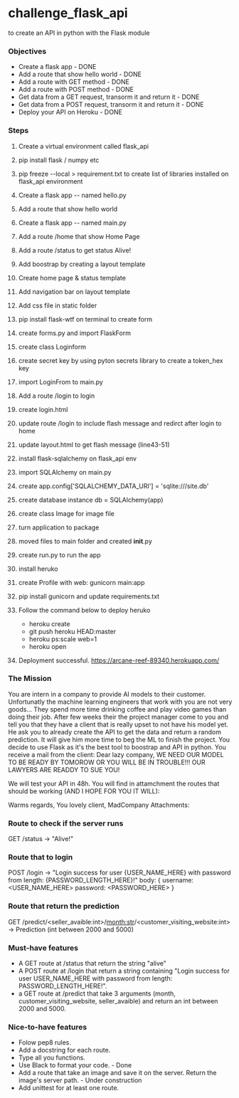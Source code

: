 # challenge_flask_api
to create an API in python with the Flask module

### Objectives

* Create a flask app - DONE
* Add a route that show hello world - DONE
* Add a route with GET method - DONE
* Add a route with POST method - DONE
* Get data from a GET request, transorm it and return it - DONE
* Get data from a POST request, transorm it and return it - DONE
* Deploy your API on Heroku - DONE


### Steps

1. Create a virtual environment called flask_api 
2. pip install flask / numpy etc
3. pip freeze --local > requirement.txt to create list of libraries installed on flask_api environment
4. Create a flask app -- named hello.py
5. Add a route that show hello world
6. Create a flask app -- named main.py
7. Add a route /home that show Home Page
8. Add a route /status to get status Alive!
9. Add boostrap by creating a layout template
10. Create home page & status template
11. Add navigation bar on layout template
12. Add css file in static folder
14. pip install flask-wtf on terminal to create form
15. create forms.py and import FlaskForm
16. create class Loginform
17. create secret key by using pyton secrets library to create a token_hex key
18. import LoginFrom to main.py  
19. Add a route /login to login
20. create login.html
21. update route /login to include flash message and redirct after login to home
22. update layout.html to get flash message (line43-51)
23. install flask-sqlalchemy on flask_api env
24. import SQLAlchemy on main.py
25. create app.config['SQLALCHEMY_DATA_URI'] = 'sqlite:///site.db'
26. create database instance db = SQLAlchemy(app)
27. create class Image for image file
28. turn application to package
29. moved files to main folder and created __init__.py 
30. create run.py to run the app
31. install heruko
32. create Profile with web: gunicorn main:app
33. pip install gunicorn and update requirements.txt
34. Follow the command below to deploy heruko

	* heroku create
	* git push heroku HEAD:master
	* heroku ps:scale web=1
	* heroku open

35. Deployment successful. https://arcane-reef-89340.herokuapp.com/

### The Mission

You are intern in a company to provide AI models to their customer. Unfortunatly the machine learning engineers that work with you are not very goods... They spend more time drinking coffee and play video games than doing their job. After few weeks their the project manager come to you and tell you that they have a client that is really upset to not have his model yet. He ask you to already create the API to get the data and return a random prediction. It will give him more time to beg the ML to finish the project.
You decide to use Flask as it's the best tool to boostrap and API in python. You receive a mail from the client:
Dear lazy company,
WE NEED OUR MODEL TO BE READY BY TOMOROW OR YOU WILL BE IN TROUBLE!!!
OUR LAWYERS ARE READDY TO SUE YOU!

We will test your API in 48h.
You will find in attamchment the routes that should be working (AND I HOPE FOR YOU IT WILL):

Warms regards,
You lovely client,
MadCompany
Attachments:

### Route to check if the server runs
GET /status -> "Alive!"

###  Route that to login
POST /login -> "Login success for user {USER_NAME_HERE} with password from length: {PASSWORD_LENGTH_HERE}!"
body: {
    username: <USER_NAME_HERE>
    password: <PASSWORD_HERE>
}

### Route that return the prediction
GET /predict/<seller_avaible:int>/<month:str>/<customer_visiting_website:int> -> Prediction (int between 2000 and 5000)

### Must-have features
* A GET route at /status that return the string "alive"
* A POST route at /login that return a string containing "Login success for user USER_NAME_HERE with password from length: PASSWORD_LENGTH_HERE!".
* a GET route at /predict that take 3 arguments (month, customer_visiting_website, seller_avaible) and return an int between 2000 and 5000.

### Nice-to-have features
* Folow pep8 rules.
* Add a docstring for each route.
* Type all you functions.
* Use Black to format your code. - Done
* Add a route that take an image and save it on the server. Return the image's server path. - Under construction
* Add unittest for at least one route.






